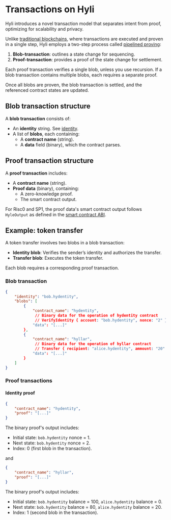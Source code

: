 # Transactions on Hyli

Hyli introduces a novel transaction model that separates intent from proof, optimizing for scalability and privacy.

Unlike [traditional blockchains](./hyli-vs-vintage-blockchains.md), where transactions are executed and proven in a single step, Hyli employs a two-step process called [pipelined proving](./pipelined-proving.md):

1. **Blob-transaction**: outlines a state change for sequencing.
2. **Proof-transaction**: provides a proof of the state change for settlement.

Each proof transaction verifies a single blob, unless you use recursion. If a blob transaction contains multiple blobs, each requires a separate proof.

Once all blobs are proven, the blob transaction is settled, and the referenced contract states are updated.

## Blob transaction structure

A **blob transaction** consists of:

- An **identity** string. See [identity](./identity.md).
- A list of **blobs**, each containing:
  - A **contract name** (string).
  - A **data** field (binary), which the contract parses.

## Proof transaction structure

A **proof transaction** includes:

- A **contract name** (string).
- **Proof data** (binary), containing:
  - A zero-knowledge proof.
  - The smart contract output.

For Risc0 and SP1, the proof data's smart contract output follows `HyleOutput` as defined in the [smart contract ABI](./smart-contracts.md).

## Example: token transfer

A token transfer involves two blobs in a blob transaction:

- **Identity blob**: Verifies the sender’s identity and authorizes the transfer.
- **Transfer blob**: Executes the token transfer.

Each blob requires a corresponding proof transaction.

### Blob transaction

```json
{
    "identity": "bob.hydentity",
    "blobs": [
        {
            "contract_name": "hydentity",
             // Binary data for the operation of hydentity contract
             // VerifyIdentity { account: "bob.hydentity", nonce: "2" }
            "data": "[...]" 
        },
        {
            "contract_name": "hyllar",
             // Binary data for the operation of hyllar contract
             // Transfer { recipient: "alice.hydentity", ammount: "20" }
            "data": "[...]"
        }
    ]
}
```

### Proof transactions

#### Identity proof

```json
{
    "contract_name": "hydentity",
    "proof": "[...]"
}
```

The binary proof's output includes:

- Initial state: `bob.hydentity` nonce = 1.
- Next state: `bob.hydentity` nonce = 2.
- Index: 0 (first blob in the transaction).

and

```json
{
    "contract_name": "hyllar",
    "proof": "[...]"
}
```

The binary proof's output includes:

- Initial state: `bob.hydentity` balance = 100, `alice.hydentity` balance = 0.
- Next state: `bob.hydentity` balance = 80, `alice.hydentity` balance = 20.
- Index: 1 (second blob in the transaction).
